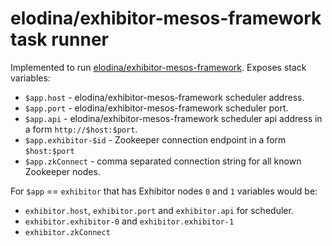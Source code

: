 elodina/exhibitor-mesos-framework task runner
======================================

Implemented to run [elodina/exhibitor-mesos-framework](https://github.com/elodina/exhibitor-mesos-framework).
Exposes stack variables:

- `$app.host` - elodina/exhibitor-mesos-framework scheduler address.
- `$app.port` - elodina/exhibitor-mesos-framework scheduler port.
- `$app.api` - elodina/exhibitor-mesos-framework scheduler api address in a form `http://$host:$port`.
- `$app.exhibitor-$id` - Zookeeper connection endpoint in a form `$host:$port`
- `$app.zkConnect` - comma separated connection string for all known Zookeeper nodes.

For `$app` == `exhibitor` that has Exhibitor nodes `0` and `1` variables would be:
-  `exhibitor.host`, `exhibitor.port` and `exhibitor.api` for scheduler.
- `exhibitor.exhibitor-0` and `exhibitor.exhibitor-1`
- `exhibitor.zkConnect`